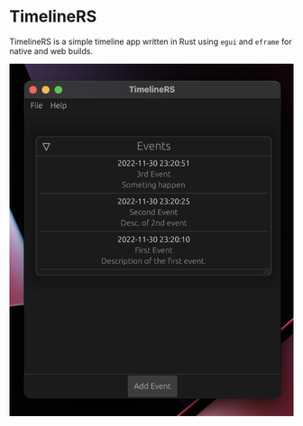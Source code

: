 # TimelineRS

TimelineRS is a simple timeline app written in Rust using `egui` and `eframe` for native and web builds.

![screenshot](assets/screenshot.png)

